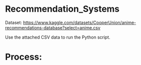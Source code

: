 # Recommendation_Systems
Dataset: https://www.kaggle.com/datasets/CooperUnion/anime-recommendations-database?select=anime.csv

Use the attached CSV data to run the Python script.

# Process: 

